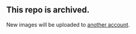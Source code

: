 ## This repo is archived.
New images will be uploaded to [another account](https://github.com/A-sock-puppet/imgbed2). 
